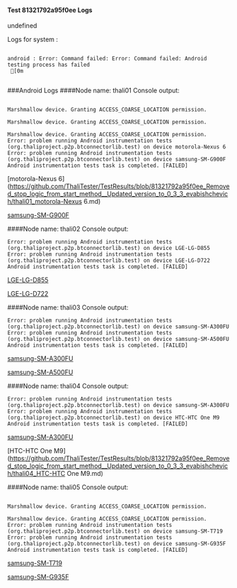 #### Test 81321792a95f0ee Logs

undefined

Logs for system : 
```

android : Error: Command failed: Error: Command failed: Android testing process has failed
 [0m


```
###Android Logs
####Node name: thali01
Console output:
```

Marshmallow device. Granting ACCESS_COARSE_LOCATION permission.

Marshmallow device. Granting ACCESS_COARSE_LOCATION permission.

Marshmallow device. Granting ACCESS_COARSE_LOCATION permission.
Error: problem running Android instrumentation tests (org.thaliproject.p2p.btconnectorlib.test) on device motorola-Nexus 6 
Error: problem running Android instrumentation tests (org.thaliproject.p2p.btconnectorlib.test) on device samsung-SM-G900F 
Android instrumentation tests task is completed. [FAILED]
```
[motorola-Nexus 6](https://github.com/ThaliTester/TestResults/blob/81321792a95f0ee_Removed_stop_logic_from_start_method__Updated_version_to_0_3_3_evabishchevich/thali01_motorola-Nexus 6.md)

[samsung-SM-G900F](https://github.com/ThaliTester/TestResults/blob/81321792a95f0ee_Removed_stop_logic_from_start_method__Updated_version_to_0_3_3_evabishchevich/thali01_samsung-SM-G900F.md)

####Node name: thali02
Console output:
```
Error: problem running Android instrumentation tests (org.thaliproject.p2p.btconnectorlib.test) on device LGE-LG-D855 
Error: problem running Android instrumentation tests (org.thaliproject.p2p.btconnectorlib.test) on device LGE-LG-D722 
Android instrumentation tests task is completed. [FAILED]
```
[LGE-LG-D855](https://github.com/ThaliTester/TestResults/blob/81321792a95f0ee_Removed_stop_logic_from_start_method__Updated_version_to_0_3_3_evabishchevich/thali02_LGE-LG-D855.md)

[LGE-LG-D722](https://github.com/ThaliTester/TestResults/blob/81321792a95f0ee_Removed_stop_logic_from_start_method__Updated_version_to_0_3_3_evabishchevich/thali02_LGE-LG-D722.md)

####Node name: thali03
Console output:
```
Error: problem running Android instrumentation tests (org.thaliproject.p2p.btconnectorlib.test) on device samsung-SM-A300FU 
Error: problem running Android instrumentation tests (org.thaliproject.p2p.btconnectorlib.test) on device samsung-SM-A500FU 
Android instrumentation tests task is completed. [FAILED]
```
[samsung-SM-A300FU](https://github.com/ThaliTester/TestResults/blob/81321792a95f0ee_Removed_stop_logic_from_start_method__Updated_version_to_0_3_3_evabishchevich/thali03_samsung-SM-A300FU.md)

[samsung-SM-A500FU](https://github.com/ThaliTester/TestResults/blob/81321792a95f0ee_Removed_stop_logic_from_start_method__Updated_version_to_0_3_3_evabishchevich/thali03_samsung-SM-A500FU.md)

####Node name: thali04
Console output:
```
Error: problem running Android instrumentation tests (org.thaliproject.p2p.btconnectorlib.test) on device samsung-SM-A300FU 
Error: problem running Android instrumentation tests (org.thaliproject.p2p.btconnectorlib.test) on device HTC-HTC One M9 
Android instrumentation tests task is completed. [FAILED]
```
[samsung-SM-A300FU](https://github.com/ThaliTester/TestResults/blob/81321792a95f0ee_Removed_stop_logic_from_start_method__Updated_version_to_0_3_3_evabishchevich/thali04_samsung-SM-A300FU.md)

[HTC-HTC One M9](https://github.com/ThaliTester/TestResults/blob/81321792a95f0ee_Removed_stop_logic_from_start_method__Updated_version_to_0_3_3_evabishchevich/thali04_HTC-HTC One M9.md)

####Node name: thali05
Console output:
```

Marshmallow device. Granting ACCESS_COARSE_LOCATION permission.

Marshmallow device. Granting ACCESS_COARSE_LOCATION permission.
Error: problem running Android instrumentation tests (org.thaliproject.p2p.btconnectorlib.test) on device samsung-SM-T719 
Error: problem running Android instrumentation tests (org.thaliproject.p2p.btconnectorlib.test) on device samsung-SM-G935F 
Android instrumentation tests task is completed. [FAILED]
```
[samsung-SM-T719](https://github.com/ThaliTester/TestResults/blob/81321792a95f0ee_Removed_stop_logic_from_start_method__Updated_version_to_0_3_3_evabishchevich/thali05_samsung-SM-T719.md)

[samsung-SM-G935F](https://github.com/ThaliTester/TestResults/blob/81321792a95f0ee_Removed_stop_logic_from_start_method__Updated_version_to_0_3_3_evabishchevich/thali05_samsung-SM-G935F.md)




